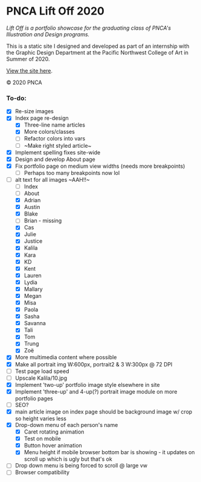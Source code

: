 # PNCA Lift Off 2020

*Lift Off is a portfolio showcase for the graduating class of PNCA's Illustration and Design programs.*

This is a static site I designed and developed as part of an internship with the Graphic Design Department at the Pacific Northwest College of Art in Summer of 2020.

[View the site here](http://liftoffpnca.com).

&copy; 2020 PNCA



### To-do:

- [x] Re-size images
- [x] Index page re-design
  - [x] Three-line name articles
  - [x] More colors/classes
  - [ ] Refactor colors into vars
  - [ ] ~Make right styled article~
- [x] Implement spelling fixes site-wide
- [x] Design and develop About page
- [x] Fix portfolio page on medium view widths (needs more breakpoints)
  - [ ] Perhaps too many breakpoints now lol
- [ ] alt text for all images ~AAH!!~
  - [ ] Index
  - [ ] About
  - [x] Adrian
  - [x] Austin
  - [x] Blake
  - [ ] Brian - missing
  - [x] Cas
  - [x] Julie
  - [x] Justice
  - [x] Kalila
  - [x] Kara
  - [x] KD
  - [x] Kent
  - [x] Lauren
  - [x] Lydia
  - [x] Mallary
  - [x] Megan
  - [x] Misa
  - [x] Paola
  - [x] Sasha
  - [x] Savanna
  - [x] Tali
  - [x] Tom
  - [x] Trung
  - [x] Zoë
- [x] More multimedia content where possible
- [x] Make all portrait img W:600px, portrait2 & 3 W:300px @ 72 DPI
- [ ] Test page load speed
- [ ] Upscale Kalila/10.jpg
- [x] Implement 'two-up' portfolio image style elsewhere in site
- [x] Implement 'three-up' and 4-up(?) portrait image module on more portfolio pages
- [ ] SEO?
- [x] main article image on index page should be background image w/ crop so height varies less
- [x] Drop-down menu of each person's name
  - [x] Caret rotating animation
  - [x] Test on mobile
  - [x] Button hover animation
  - [x] Menu height if mobile browser bottom bar is showing - it updates on scroll up which is ugly but that's ok
- [ ] Drop down menu is being forced to scroll @ large vw
- [ ] Browser compatibility
